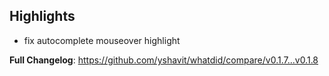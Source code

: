 ## Highlights
* fix autocomplete mouseover highlight

**Full Changelog**: https://github.com/yshavit/whatdid/compare/v0.1.7...v0.1.8
